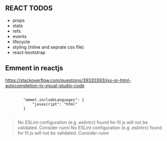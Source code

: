 ## REACT TODOS
* props
* stats
* refs
* events
* lifecycle
* styling (inline and seprate css file)
* react-bootstrap

## Emment in reactjs
https://stackoverflow.com/questions/39320393/jsx-or-html-autocompletion-in-visual-studio-code

<pre>
    <code>
        "emmet.includeLanguages": {
            "javascript": "html"
        }
    </code>
</pre>

> No ESLint configuration (e.g .eslintrc) found for fil js 
>  will not be validated. Consider runni
> No ESLint configuration (e.g .eslintrc) found for fil js 
>  will not be validated. Consider runni

 